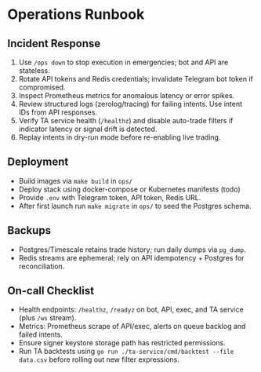 # Operations Runbook

## Incident Response
1. Use `/ops down` to stop execution in emergencies; bot and API are stateless.
2. Rotate API tokens and Redis credentials; invalidate Telegram bot token if compromised.
3. Inspect Prometheus metrics for anomalous latency or error spikes.
4. Review structured logs (zerolog/tracing) for failing intents. Use intent IDs from API responses.
5. Verify TA service health (`/healthz`) and disable auto-trade filters if indicator latency or signal drift is detected.
6. Replay intents in dry-run mode before re-enabling live trading.

## Deployment
- Build images via `make build` in `ops/`
- Deploy stack using docker-compose or Kubernetes manifests (todo)
- Provide `.env` with Telegram token, API token, Redis URL.
- After first launch run `make migrate` in `ops/` to seed the Postgres schema.

## Backups
- Postgres/Timescale retains trade history; run daily dumps via `pg_dump`.
- Redis streams are ephemeral; rely on API idempotency + Postgres for reconciliation.

## On-call Checklist
- Health endpoints: `/healthz`, `/readyz` on bot, API, exec, and TA service (plus `/ws` stream).
- Metrics: Prometheus scrape of API/exec, alerts on queue backlog and failed intents.
- Ensure signer keystore storage path has restricted permissions.
- Run TA backtests using `go run ./ta-service/cmd/backtest --file data.csv` before rolling out new filter expressions.
